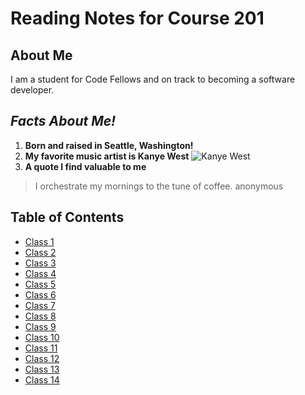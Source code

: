 # Reading Notes for Course 201

## About Me
I am a student for Code Fellows and on track to becoming a software developer.

## *Facts About Me!*
1. **Born and raised in Seattle, Washington!**
2. **My favorite music artist is Kanye West** ![Kanye West](https://static01.nyt.com/images/2018/05/03/arts/02kanyeinterview/merlin_137562693_d29efbc8-3850-46e1-a298-b524ff009eb2-superJumbo.jpg)
3. **A quote I find valuable to me**
> I orchestrate my mornings to the tune of coffee.
> anonymous

## Table of Contents
- [Class 1](class-01.md)
- [Class 2](class-02.md)
- [Class 3](class-03.md)
- [Class 4](class-04.md)
- [Class 5](class-05.md)
- [Class 6](class-06.md)
- [Class 7](class-07.md)
- [Class 8](class-08.md)
- [Class 9](class-09.md)
- [Class 10](class-10.md)
- [Class 11](class-11.md)
- [Class 12](class-12.md)
- [Class 13](class-13.md)
- [Class 14](class-14.md)
